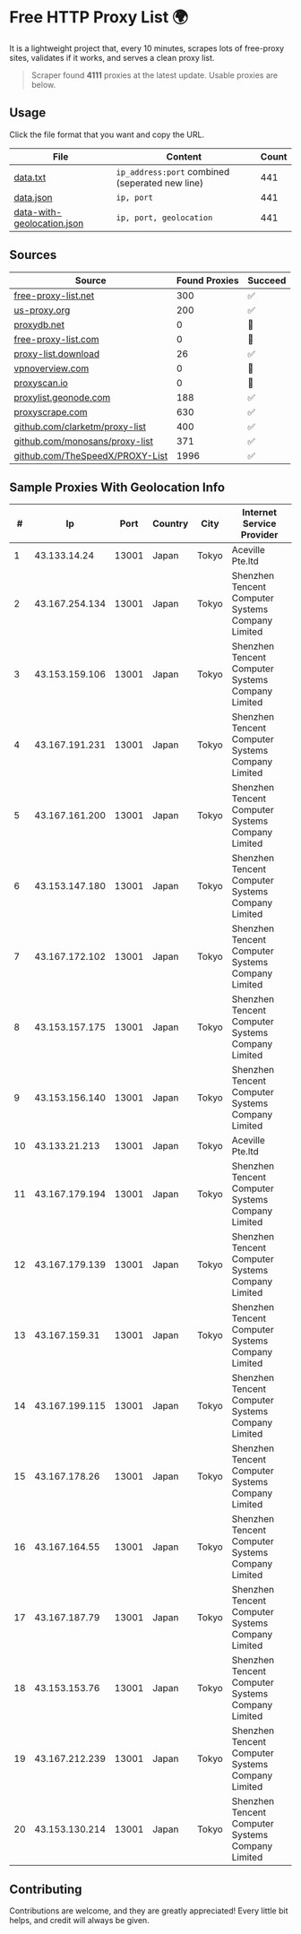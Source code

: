 
# Free HTTP Proxy List 🌍

It is a lightweight project that, every 10 minutes, scrapes lots of free-proxy sites, validates if it works, and serves a clean proxy list.


> Scraper found **4111** proxies at the latest update. Usable proxies are below.

## Usage

Click the file format that you want and copy the URL.


|File|Content|Count|
|----|-------|-----|
|[data.txt](https://raw.githubusercontent.com/themiralay/Proxy-List-World/master/data.txt)|`ip_address:port` combined (seperated new line)|441|
|[data.json](https://raw.githubusercontent.com/themiralay/Proxy-List-World/master/data.json)|`ip, port`|441|
|[data-with-geolocation.json](https://raw.githubusercontent.com/themiralay/Proxy-List-World/master/data-with-geolocation.json)|`ip, port, geolocation`|441|

## Sources

|Source|Found Proxies|Succeed|
|------|-------------|-------|
|[free-proxy-list.net](https://free-proxy-list.net)|300|✅|
|[us-proxy.org](https://www.us-proxy.org)|200|✅|
|[proxydb.net](http://proxydb.net)|0|🚫|
|[free-proxy-list.com](https://free-proxy-list.com/?page=&port=&type%5B%5D=http&type%5B%5D=https&up_time=0&search=Search)|0|🚫|
|[proxy-list.download](https://www.proxy-list.download/HTTP)|26|✅|
|[vpnoverview.com](https://vpnoverview.com/privacy/anonymous-browsing/free-proxy-servers)|0|🚫|
|[proxyscan.io](https://www.proxyscan.io)|0|🚫|
|[proxylist.geonode.com](https://proxylist.geonode.com/api/proxy-list?limit=300&page=1&sort_by=lastChecked&sort_type=desc&protocols=http,https)|188|✅|
|[proxyscrape.com](https://api.proxyscrape.com/v2/?request=displayproxies&protocol=http&timeout=10000&country=all&ssl=all&anonymity=all)|630|✅|
|[github.com/clarketm/proxy-list](https://raw.githubusercontent.com/clarketm/proxy-list/master/proxy-list-raw.txt)|400|✅|
|[github.com/monosans/proxy-list](https://raw.githubusercontent.com/monosans/proxy-list/main/proxies/http.txt)|371|✅|
|[github.com/TheSpeedX/PROXY-List](https://raw.githubusercontent.com/TheSpeedX/PROXY-List/master/http.txt)|1996|✅|


## Sample Proxies With Geolocation Info

|#|Ip|Port|Country|City|Internet Service Provider|
|-|--|----|-------|----|-------------------------|
|1|43.133.14.24|13001|Japan|Tokyo|Aceville Pte.ltd|
|2|43.167.254.134|13001|Japan|Tokyo|Shenzhen Tencent Computer Systems Company Limited|
|3|43.153.159.106|13001|Japan|Tokyo|Shenzhen Tencent Computer Systems Company Limited|
|4|43.167.191.231|13001|Japan|Tokyo|Shenzhen Tencent Computer Systems Company Limited|
|5|43.167.161.200|13001|Japan|Tokyo|Shenzhen Tencent Computer Systems Company Limited|
|6|43.153.147.180|13001|Japan|Tokyo|Shenzhen Tencent Computer Systems Company Limited|
|7|43.167.172.102|13001|Japan|Tokyo|Shenzhen Tencent Computer Systems Company Limited|
|8|43.153.157.175|13001|Japan|Tokyo|Shenzhen Tencent Computer Systems Company Limited|
|9|43.153.156.140|13001|Japan|Tokyo|Shenzhen Tencent Computer Systems Company Limited|
|10|43.133.21.213|13001|Japan|Tokyo|Aceville Pte.ltd|
|11|43.167.179.194|13001|Japan|Tokyo|Shenzhen Tencent Computer Systems Company Limited|
|12|43.167.179.139|13001|Japan|Tokyo|Shenzhen Tencent Computer Systems Company Limited|
|13|43.167.159.31|13001|Japan|Tokyo|Shenzhen Tencent Computer Systems Company Limited|
|14|43.167.199.115|13001|Japan|Tokyo|Shenzhen Tencent Computer Systems Company Limited|
|15|43.167.178.26|13001|Japan|Tokyo|Shenzhen Tencent Computer Systems Company Limited|
|16|43.167.164.55|13001|Japan|Tokyo|Shenzhen Tencent Computer Systems Company Limited|
|17|43.167.187.79|13001|Japan|Tokyo|Shenzhen Tencent Computer Systems Company Limited|
|18|43.153.153.76|13001|Japan|Tokyo|Shenzhen Tencent Computer Systems Company Limited|
|19|43.167.212.239|13001|Japan|Tokyo|Shenzhen Tencent Computer Systems Company Limited|
|20|43.153.130.214|13001|Japan|Tokyo|Shenzhen Tencent Computer Systems Company Limited|



## Contributing

Contributions are welcome, and they are greatly appreciated! Every
little bit helps, and credit will always be given.

